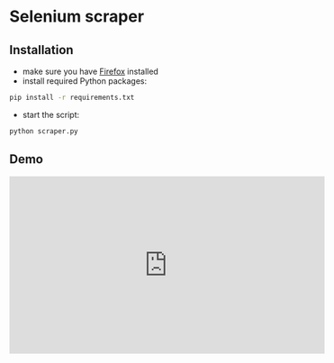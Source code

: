 # Selenium scraper
## Installation
 - make sure you have [Firefox](https://www.mozilla.org/en-US/firefox/new/) installed
 - install required Python packages:
 ```bash
 pip install -r requirements.txt
```
 - start the script:
 ```bash
 python scraper.py
```

## Demo 
<iframe width="560" height="315" src="https://www.youtube.com/embed/BBbVoeQI4eU" frameborder="0" allow="accelerometer; autoplay; encrypted-media; gyroscope; picture-in-picture" allowfullscreen></iframe>
